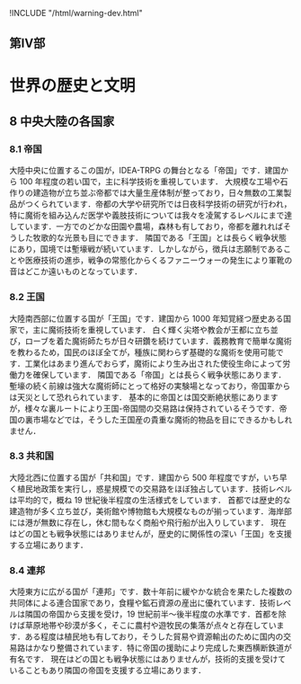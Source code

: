 !INCLUDE "/html/warning-dev.html"
## 第IV部
# 世界の歴史と文明
## 8 中央大陸の各国家
### 8.1 帝国
大陸中央に位置するこの国が，IDEA-TRPG の舞台となる「帝国」です．建国から 100 年程度の若い国で，主に科学技術を重視しています．
大規模な工場や石作りの建造物が立ち並ぶ帝都では大量生産体制が整っており，日々無数の工業製品がつくられています．帝都の大学や研究所では日夜科学技術の研究が行われ，特に魔術を組み込んだ医学や義肢技術については我々を凌駕するレベルにまで達しています．一方でのどかな田園や農場，森林も有しており，帝都を離れればそうした牧歌的な光景も目にできます．
隣国である「王国」とは長らく戦争状態にあり，国境では塹壕戦が続いています．しかしながら，徴兵は志願制であることや医療技術の進歩，戦争の常態化からくるファニーウォーの発生により軍靴の音はどこか遠いものとなっています．
### 8.2 王国
大陸南西部に位置する国が「王国」です．建国から 1000 年知覚経つ歴史ある国家で，主に魔術技術を重視しています．
白く輝く尖塔や教会が王都に立ち並び，ローブを着た魔術師たちが日々研鑽を続けています．義務教育で簡単な魔術を教わるため，国民のほぼ全てが，種族に関わらず基礎的な魔術を使用可能です．工業化はあまり進んでおらず，魔術により生み出された使役生命によって労働力を確保しています．
隣国である「帝国」とは長らく戦争状態にあります．塹壕の続く前線は強大な魔術師にとって格好の実験場となっており，帝国軍からは天災として恐れられています．
基本的に帝国とは国交断絶状態にありますが，様々な裏ルートにより王国-帝国間の交易路は保持されているそうです．帝国の裏市場などでは，そうした王国産の貴重な魔術的物品を目にできるかもしれません．
### 8.3 共和国
大陸北西に位置する国が「共和国」です．建国から 500 年程度ですが，いち早く植民地政策を実行し，惑星規模での交易路をほぼ独占しています．技術レベルは平均的で，概ね 19 世紀後半程度の生活様式をしています．
首都では歴史的な建造物が多く立ち並び，美術館や博物館も大規模なものが揃っています．海岸部には港が無数に存在し，休む間もなく商船や飛行船が出入りしています．
現在はどの国とも戦争状態にはありませんが，歴史的に関係性の深い「王国」を支援する立場にあります．
### 8.4 連邦
大陸東方に広がる国が「連邦」です．数十年前に緩やかな統合を果たした複数の共同体による連合国家であり，食糧や鉱石資源の産出に優れています．技術レベルは隣国の帝国から支援を受け，19 世紀前半〜後半程度の水準です．首都を除けば草原地帯や砂漠が多く，そこに農村や遊牧民の集落が点々と存在しています．ある程度は植民地も有しており，そうした貿易や資源輸出のために国内の交易路はかなり整備されています．特に帝国の援助により完成した東西横断鉄道が有名です．
現在はどの国とも戦争状態にはありませんが，技術的支援を受けていることもあり隣国の帝国を支援する立場にあります．
